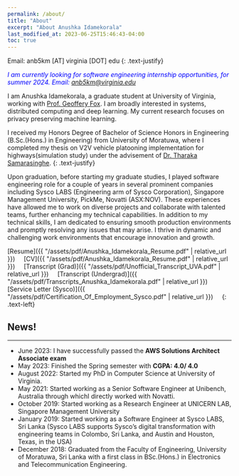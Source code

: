 ```yaml
---
permalink: /about/
title: "About"
excerpt: "About Anushka Idamekorala"
last_modified_at: 2023-06-25T15:46:43-04:00
toc: true
---
```


Email: anb5km [AT] virginia [DOT] edu
{: .text-justify}


<span style="color:blue">*I am currently looking for software engineering internship opportunities, for summer 2024. Email: anb5km@virginia.edu*</span>

I am Anushka Idamekorala, a graduate student at University of Virginia, working with [Prof. Geoffery Fox]({{"https://engineering.virginia.edu/faculty/geoffrey-c-fox"}}). I am broadly interested in systems, distributed computing and deep learning. My current research focuses on privacy preserving machine learning.

I received my Honors Degree of Bachelor of Science Honors in Engineering (B.Sc.(Hons.) in Engineering) from University of Moratuwa,
where I completed my thesis on V2V vehicle platooning implementation for highways(simulation study) under the advisement of
[Dr. Tharaka Samarasinghe]({{"https://ent.uom.lk/team/dr-tharaka-samarasinghe/"}}).
{: .text-justify}

Upon graduation, before starting my graduate studies, I played software engineering role for a couple of years in several prominent companies including Sysco LABS (Engineering arm of Sysco Corporation), Singapore Management University, PickMe, 
Novatti (ASX:NOV). These experiences have allowed me to work on diverse projects and collaborate with talented teams, further enhancing my technical capabilities. In addition to my technical skills, I am dedicated to ensuring smooth production environments and promptly resolving any issues that may arise. I thrive in dynamic and challenging work environments that encourage innovation and growth.



[Resume]({{ "/assets/pdf/Anushka_Idamekorala_Resume.pdf" | relative_url }}) &nbsp; &nbsp;
[CV]({{ "/assets/pdf/Anushka_Idamekorala_Resume.pdf" | relative_url }}) &nbsp; &nbsp;
[Transcript (Grad)]({{ "/assets/pdf/Unofficial_Transcript_UVA.pdf" | relative_url }}) &nbsp; &nbsp;
[Transcript (Undergrad)]({{ "/assets/pdf/Transcripts_Anushka_Idamekorala.pdf" | relative_url }}) &nbsp; &nbsp;
[Service Letter (Sysco)]({{ "/assets/pdf/Certification_Of_Employment_Sysco.pdf" | relative_url }}) &nbsp; &nbsp;
{: .text-left}


## News!
---
* June 2023:  I have successfully passed the **AWS Solutions Architect Associate exam**
* May 2023: Finished the Spring semester with **CGPA: 4.0/ 4.0**
* August 2022: Started my PhD in Computer Science at University of Virginia.
* May 2021: Started working as a Senior Software Engineer at Unibench, Australia through whichI directly worked with Novatti.
* October 2019: Started working as a Research Engineer at UNICERN LAB, Singapore Management University
* January 2019: Started working as a Software Engineer at Sysco LABS, Sri Lanka (Sysco LABS supports Sysco’s digital transformation with engineering teams in Colombo, Sri Lanka, and Austin and Houston, Texas, in the USA)
* December 2018: Graduated from the Faculty of Engineering, University of Moratuwa, Sri Lanka with a first class in BSc.(Hons.) in Electronics and Telecommunication Engineering.

